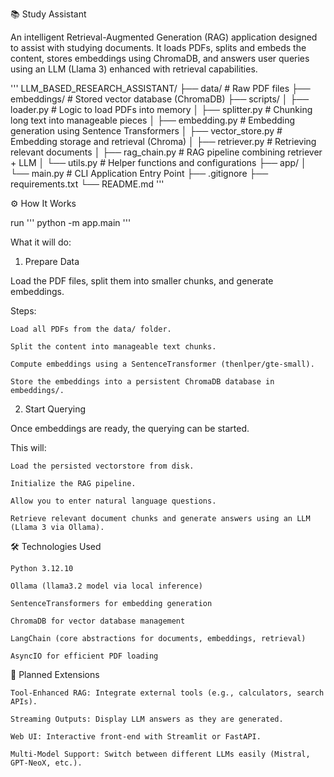 📚 Study Assistant

An intelligent Retrieval-Augmented Generation (RAG) application designed to assist with studying documents.
It loads PDFs, splits and embeds the content, stores embeddings using ChromaDB, and answers user queries using an LLM (Llama 3) enhanced with retrieval capabilities.

'''
LLM_BASED_RESEARCH_ASSISTANT/
├── data/                   # Raw PDF files
├── embeddings/             # Stored vector database (ChromaDB)
├── scripts/
│   ├── loader.py           # Logic to load PDFs into memory
│   ├── splitter.py         # Chunking long text into manageable pieces
│   ├── embedding.py         # Embedding generation using Sentence Transformers
│   ├── vector_store.py     # Embedding storage and retrieval (Chroma)
│   ├── retriever.py        # Retrieving relevant documents
│   ├── rag_chain.py        # RAG pipeline combining retriever + LLM
│   └── utils.py            # Helper functions and configurations
├── app/
│   └── main.py             # CLI Application Entry Point
├── .gitignore
├── requirements.txt
└── README.md
'''

⚙️ How It Works

run ''' python -m app.main '''

What it will do:

1. Prepare Data

Load the PDF files, split them into smaller chunks, and generate embeddings.

Steps:

    Load all PDFs from the data/ folder.

    Split the content into manageable text chunks.

    Compute embeddings using a SentenceTransformer (thenlper/gte-small).

    Store the embeddings into a persistent ChromaDB database in embeddings/.

2. Start Querying

Once embeddings are ready, the querying can be started.

This will:

    Load the persisted vectorstore from disk.

    Initialize the RAG pipeline.

    Allow you to enter natural language questions.

    Retrieve relevant document chunks and generate answers using an LLM (Llama 3 via Ollama).


🛠️ Technologies Used

    Python 3.12.10

    Ollama (llama3.2 model via local inference)

    SentenceTransformers for embedding generation

    ChromaDB for vector database management

    LangChain (core abstractions for documents, embeddings, retrieval)

    AsyncIO for efficient PDF loading

🔮 Planned Extensions

    Tool-Enhanced RAG: Integrate external tools (e.g., calculators, search APIs).

    Streaming Outputs: Display LLM answers as they are generated.

    Web UI: Interactive front-end with Streamlit or FastAPI.

    Multi-Model Support: Switch between different LLMs easily (Mistral, GPT-NeoX, etc.).
